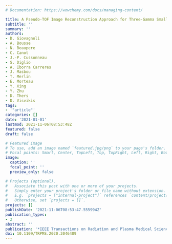```yaml
---
# Documentation: https://wowchemy.com/docs/managing-content/

title: A Pseudo-TOF Image Reconstruction Approach for Three-Gamma Small Animal Imaging
subtitle: ''
summary: ''
authors:
- D. Giovagnoli
- A. Bousse
- N. Beaupere
- C. Canot
- J.-P. Cussonneau
- S. Diglio
- A. Iborra Carreres
- J. Masbou
- T. Merlin
- E. Morteau
- Y. Xing
- Y. Zhu
- D. Thers
- D. Visvikis
tags:
- '"article"'
categories: []
date: '2021-01-01'
lastmod: 2021-11-06T08:53:48Z
featured: false
draft: false

# Featured image
# To use, add an image named `featured.jpg/png` to your page's folder.
# Focal points: Smart, Center, TopLeft, Top, TopRight, Left, Right, BottomLeft, Bottom, BottomRight.
image:
  caption: ''
  focal_point: ''
  preview_only: false

# Projects (optional).
#   Associate this post with one or more of your projects.
#   Simply enter your project's folder or file name without extension.
#   E.g. `projects = ["internal-project"]` references `content/project/deep-learning/index.md`.
#   Otherwise, set `projects = []`.
projects: []
publishDate: '2021-11-06T08:53:47.555994Z'
publication_types:
- 2
abstract: ''
publication: '*IEEE Transactions on Radiation and Plasma Medical Sciences*'
doi: 10.1109/TRPMS.2020.3046409
---
```

